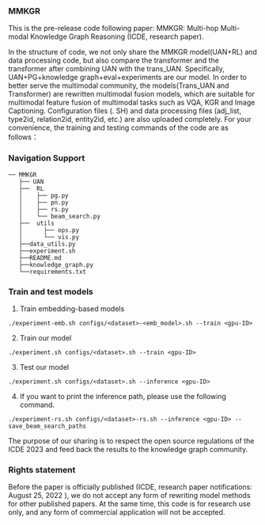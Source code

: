   ### MMKGR

  This is the pre-release code following paper: MMKGR: Multi-hop Multi-modal Knowledge Graph Reasoning (ICDE, research paper).
  
  In the structure of code, we not only share the MMKGR model(UAN+RL) and data processing code, but also compare the transformer and the transformer after combining UAN with the trans_UAN. Specifically, UAN+PG+knowledge graph+eval+experiments are our model. In order to better serve the multimodal community, the models(Trans_UAN and Transformer) are rewritten multimodal fusion models, which are suitable for multimodal feature fusion of multimodal tasks such as VQA, KGR and Image Captioning. Configuration files (. SH) and data processing files (adj_list, type2id, relation2id, entity2id, etc.) are also uploaded completely. For your convenience, the training and testing commands of the code are as follows：
  
  ### Navigation Support
 ```
── MMKGR
    ├── UAN
    ├──  RL
    │    ├── pg.py
    │    ├── pn.py
    │    ├── rs.py
    │    └── beam_search.py
    ├──  utils
    │      ├── ops.py
    │      └── vis.py
    ├──data_utils.py
    ├──experiment.sh    
    ├──README.md
    ├──knowledge_graph.py
    └──requirements.txt
 ```
  
  ### Train and test models
  1. Train embedding-based models
```
./experiment-emb.sh configs/<dataset>-<emb_model>.sh --train <gpu-ID>
```
2. Train our model
```
./experiment.sh configs/<dataset>.sh --train <gpu-ID>
```
3. Test our model 
```
./experiment.sh configs/<dataset>.sh --inference <gpu-ID>
```
4. If you want to print the inference path, please use the following command.
```
./experiment-rs.sh configs/<dataset>-rs.sh --inference <gpu-ID> --save_beam_search_paths
```
  
  The purpose of our sharing is to respect the open source regulations of the ICDE 2023 and feed back the results to the knowledge graph community.
  
 ### Rights statement

Before the paper is officially published (ICDE, research paper notifications:  August 25, 2022 ), we do not accept any form of rewriting model methods for other published papers. At the same time, this code is for research use only, and any form of commercial application will not be accepted.
